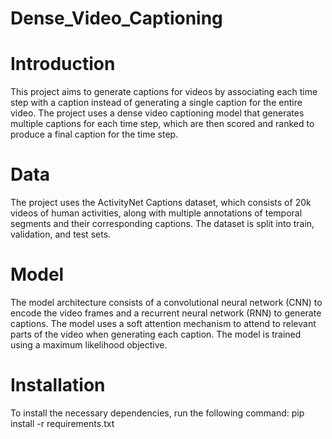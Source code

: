 # Dense_Video_Captioning

# Introduction
This project aims to generate captions for videos by associating each time step with a caption instead of generating a single caption for the entire video. The project uses a dense video captioning model that generates multiple captions for each time step, which are then scored and ranked to produce a final caption for the time step.

# Data
The project uses the ActivityNet Captions dataset, which consists of 20k videos of human activities, along with multiple annotations of temporal segments and their corresponding captions. The dataset is split into train, validation, and test sets.

# Model
The model architecture consists of a convolutional neural network (CNN) to encode the video frames and a recurrent neural network (RNN) to generate captions. The model uses a soft attention mechanism to attend to relevant parts of the video when generating each caption. The model is trained using a maximum likelihood objective.

# Installation
To install the necessary dependencies, run the following command: pip install -r requirements.txt
